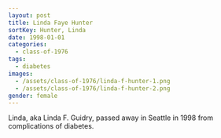 ```yaml
---
layout: post
title: Linda Faye Hunter
sortKey: Hunter, Linda
date: 1998-01-01
categories:
  - class-of-1976
tags:
  - diabetes
images:
  - /assets/class-of-1976/linda-f-hunter-1.png
  - /assets/class-of-1976/linda-f-hunter-2.png
gender: female
---
```

Linda, aka Linda F. Guidry, passed away in Seattle in 1998 from complications of diabetes.